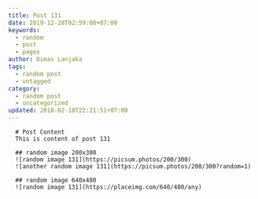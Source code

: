 ```yaml
---
title: Post 131
date: 2019-12-28T02:59:08+07:00
keywords:
  - random
  - post
  - pages
author: Dimas Lanjaka
tags:
  - random post
  - untagged
category:
  - random post
  - uncategorized
updated: 2018-02-18T22:21:51+07:00
---
```


      # Post Content
      This is content of post 131

      ## random image 200x300
      ![random image 131](https://picsum.photos/200/300)
      ![another random image 131](https://picsum.photos/200/300?random=1)

      ## random image 640x480
      ![random image 131](https://placeimg.com/640/480/any)
      